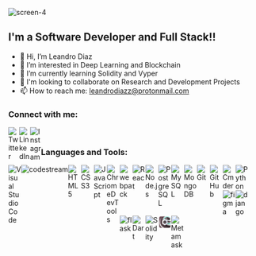 ![screen-4](https://pbs.twimg.com/profile_banners/1439997181717536774/1632328771/600x200)
## I'm a Software Developer and Full Stack!!

- 👋 Hi, I’m Leandro Diaz
- 👀 I’m interested in Deep Learning and Blockchain
- 🌱 I’m currently learning  Solidity and Vyper
- 💞️ I'm looking to collaborate on Research and Development Projects
- 📫 How to reach me: leandrodiazz@protonmail.com

### Connect with me:

[<img align="left" alt="Twitter" width="22px" src="https://cdn.jsdelivr.net/npm/simple-icons@v3/icons/twitter.svg" />][twitter]
[<img align="left" alt="LinkedIn" width="22px" src="https://cdn.jsdelivr.net/npm/simple-icons@v3/icons/linkedin.svg" />][linkedin]
[<img align="left" alt="Instagram" width="22px" src="https://cdn.jsdelivr.net/npm/simple-icons@v3/icons/instagram.svg" />][instagram]

<br />

### Languages and Tools:

<img align="left" alt="Visual Studio Code" width="26px" src="https://upload.wikimedia.org/wikipedia/commons/thumb/9/9a/Visual_Studio_Code_1.35_icon.svg/2048px-Visual_Studio_Code_1.35_icon.svg.png" />
<img align="left" alt="codestream"idth="26px" src="https://bookface-images.s3.amazonaws.com/logos/0fd2185f502bb8e6a9f60253c6bf0cabbc91f162.png" />
<img align="left" alt="HTML5" width="26px" src="https://upload.wikimedia.org/wikipedia/commons/thumb/6/61/HTML5_logo_and_wordmark.svg/512px-HTML5_logo_and_wordmark.svg.png" />
<img align="left" alt="CSS3" width="26px" src="https://upload.wikimedia.org/wikipedia/commons/thumb/d/d5/CSS3_logo_and_wordmark.svg/1200px-CSS3_logo_and_wordmark.svg.png" />
<img align="left" alt="JavaScript" width="26px" src="https://marinalimeira.github.io/talk-graphql-apollo/images/js-logo.png" />
<img align="left" alt="ChromeDevTools" width="26px" src="https://w7.pngwing.com/pngs/444/418/png-transparent-google-i-o-google-developers-google-chrome-google-chart-api-google-angle-text-logo-thumbnail.png"/>
<img align="left" alt="webpack" width="26px" src="https://raw.githubusercontent.com/webpack/media/master/logo/icon-square-big.png" />
<img align="left" alt="React" width="26px" src="https://w7.pngwing.com/pngs/452/495/png-transparent-react-javascript-angularjs-ionic-github-text-logo-symmetry-thumbnail.png" />
<img align="left" alt="Node.js" width="26px" src="https://seeklogo.com/images/N/nodejs-logo-FBE122E377-seeklogo.com.png" />
<img align="left" alt="PostgreSQL" width="26px" src="https://upload.wikimedia.org/wikipedia/commons/thumb/2/29/Postgresql_elephant.svg/1200px-Postgresql_elephant.svg.png" />
<img align="left" alt="MySQL" width="26px" src="https://www.freepnglogos.com/uploads/logo-mysql-png/logo-mysql-mysql-logo-png-images-are-download-crazypng-21.png" />
<img align="left" alt="MongoDB" width="26px" src="https://infinapps.com/wp-content/uploads/2018/10/mongodb-logo.png" />
<img align="left" alt="Git" width="26px" src="https://git-scm.com/images/logos/downloads/Git-Icon-1788C.png" />
<img align="left" alt="GitHub" width="26px" src="https://cdn-icons-png.flaticon.com/512/25/25231.png" />
<img align="left" alt="Cmder" width="26px" src="https://img.stackshare.io/service/1964/default_ad0a1dfe7aca641e2c9766d095e8dced94660fe3.png" />
<img align="left" alt="Python" width="26px" src="https://upload.wikimedia.org/wikipedia/commons/thumb/c/c3/Python-logo-notext.svg/1200px-Python-logo-notext.svg.png" />
<img align="left" alt="figma" width="26px" src="https://upload.wikimedia.org/wikipedia/commons/3/33/Figma-logo.svg" />
<img align="left" alt="django" width="26px" src="https://brandslogos.com/wp-content/uploads/images/large/django-logo.png" />
<img align="left" alt="flask" width="26px" src="https://cdn.freebiesupply.com/logos/large/2x/flask-logo-png-transparent.png" />
<img align="left" alt="Dart" width="26px" src="https://upload.wikimedia.org/wikipedia/commons/7/7e/Dart-logo.png" />
<img align="left" alt="Solidity" width="26px" src="https://img.favpng.com/6/14/21/javascript-logo-png-favpng-t6ZysJw0igvdBAhLAxS7bPdLe.jpg" />
<img align="left" alt="Trufflesuite" width="26px" src="https://raw.githubusercontent.com/smartcontractkit/box/master/box-img-lg.png" />
<img align="left" alt="Metamask" width="26px" src="https://image.pngaaa.com/253/4984253-middle.png" />





<br />
<br />
</details>


[twitter]: https://twitter.com/leandrodize
[instagram]: https://instagram.com/leandrodize
[linkedin]: https://www.linkedin.com/in/leandro-diaz-40a580221/
